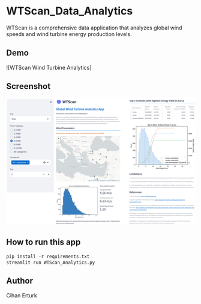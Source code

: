 # WTScan_Data_Analytics
WTScan is a comprehensive data application that analyzes global wind speeds and wind turbine energy production levels.
## Demo
![WTScan Wind Turbine Analytics]

## Screenshot
![(screenshot)](./screenshot.png?raw=true)

## How to run this app
```
pip install -r requirements.txt
streamlit run WTScan_Analytics.py
```

## Author
Cihan Erturk 
